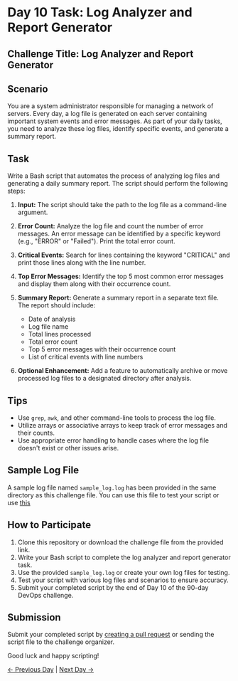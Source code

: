 # Day 10 Task: Log Analyzer and Report Generator

## Challenge Title: Log Analyzer and Report Generator

## Scenario

You are a system administrator responsible for managing a network of servers. Every day, a log file is generated on each server containing important system events and error messages. As part of your daily tasks, you need to analyze these log files, identify specific events, and generate a summary report.

## Task

Write a Bash script that automates the process of analyzing log files and generating a daily summary report. The script should perform the following steps:

1. **Input:** The script should take the path to the log file as a command-line argument.

2. **Error Count:** Analyze the log file and count the number of error messages. An error message can be identified by a specific keyword (e.g., "ERROR" or "Failed"). Print the total error count.

3. **Critical Events:** Search for lines containing the keyword "CRITICAL" and print those lines along with the line number.

4. **Top Error Messages:** Identify the top 5 most common error messages and display them along with their occurrence count.

5. **Summary Report:** Generate a summary report in a separate text file. The report should include:
   - Date of analysis
   - Log file name
   - Total lines processed
   - Total error count
   - Top 5 error messages with their occurrence count
   - List of critical events with line numbers

6. **Optional Enhancement:** Add a feature to automatically archive or move processed log files to a designated directory after analysis.

## Tips

- Use `grep`, `awk`, and other command-line tools to process the log file.
- Utilize arrays or associative arrays to keep track of error messages and their counts.
- Use appropriate error handling to handle cases where the log file doesn't exist or other issues arise.

## Sample Log File

A sample log file named `sample_log.log` has been provided in the same directory as this challenge file. You can use this file to test your script or use [this](https://github.com/logpai/loghub/blob/master/Zookeeper/Zookeeper_2k.log)

## How to Participate

1. Clone this repository or download the challenge file from the provided link.
2. Write your Bash script to complete the log analyzer and report generator task.
3. Use the provided `sample_log.log` or create your own log files for testing.
4. Test your script with various log files and scenarios to ensure accuracy.
5. Submit your completed script by the end of Day 10 of the 90-day DevOps challenge.

## Submission

Submit your completed script by [creating a pull request](https://help.github.com/en/github/collaborating-with-issues-and-pull-requests/creating-a-pull-request) or sending the script file to the challenge organizer.

Good luck and happy scripting!

[← Previous Day](../day09/README.md) | [Next Day →](../day11/README.md)
